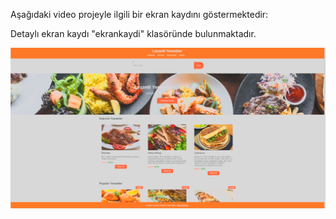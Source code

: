 Aşağıdaki video projeyle ilgili bir ekran kaydını göstermektedir:

Detaylı ekran kaydı "ekrankaydi" klasöründe bulunmaktadır.


![Ekran.png](ekrankaydi%2FEkran.png)

